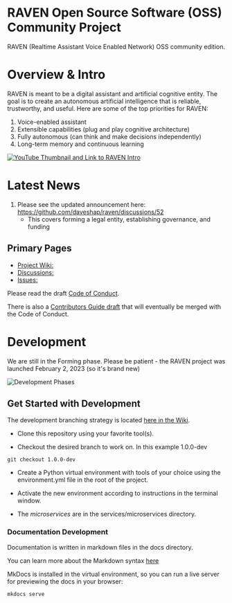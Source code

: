# RAVEN Open Source Software (OSS) Community Project

RAVEN (Realtime Assistant Voice Enabled Network) OSS community edition.

# Overview & Intro

RAVEN is meant to be a digital assistant and artificial cognitive entity. The goal is to create an autonomous artificial intelligence that is reliable, trustworthy, and useful. Here are some of the top priorities for RAVEN:

1. Voice-enabled assistant
2. Extensible capabilities (plug and play cognitive architecture)
3. Fully autonomous (can think and make decisions independently)
4. Long-term memory and continuous learning

[![YouTube Thumbnail and Link to RAVEN Intro](http://img.youtube.com/vi/EwJ1534Gy6g/0.jpg)](http://www.youtube.com/watch?v=EwJ1534Gy6g "What is RAVEN? Overview, Introduction, and Community Update - Friday, February 3, 2023")

# Latest News

1. Please see the updated announcement here: https://github.com/daveshap/raven/discussions/52
   - This covers forming a legal entity, establishing governance, and funding

## Primary Pages

- [Project Wiki:](https://github.com/daveshap/raven/wiki)
- [Discussions:]( https://github.com/daveshap/raven/discussions) 
- [Issues:](https://github.com/daveshap/raven/issues)


Please read the draft [Code of Conduct](https://github.com/daveshap/raven/wiki/Code-of-Conduct-(draft)).

There is also a [Contributors Guide draft](https://github.com/daveshap/raven/blob/1.0.0-dev/docs/Contributing.md) that will eventually be merged with the Code of Conduct.

# Development

We are still in the Forming phase. Please be patient - the RAVEN project was launched February 2, 2023 (so it's brand new)

![Development Phases](https://user-images.githubusercontent.com/878550/217951051-62a1784f-96a2-40c8-a2a3-cf48af7bba8f.png)


## Get Started with Development

The development branching strategy is located [here in the Wiki](https://github.com/daveshap/raven/wiki/Development---Branching-Strategy-and-Process-(draft)).


- Clone this repository using your favorite tool(s).

- Checkout the desired branch to work on. In this example 1.0.0-dev

```
git checkout 1.0.0-dev

```

- Create a Python virtual environment with tools of your choice using the environment.yml file in the root of the project.

- Activate the new environment according to instructions in the terminal window.

- The *microservices* are in the services/microservices directory.

### Documentation Development

Documentation is written in markdown files in the docs directory. 

You can learn more about the Markdown syntax [here](https://docs.github.com/en/get-started/writing-on-github/getting-started-with-writing-and-formatting-on-github/about-writing-and-formatting-on-github)

MkDocs is installed in the virtual environment, so you can run a live server for previewing the docs in your browser:

```
mkdocs serve

```
